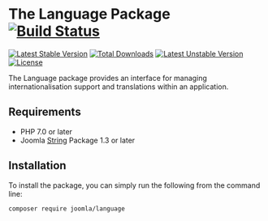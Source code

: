 # The Language Package [![Build Status](https://ci.joomla.org/api/badges/joomla-framework/language/status.svg?ref=refs/heads/2.0-dev)](https://ci.joomla.org/joomla-framework/language)

[![Latest Stable Version](https://poser.pugx.org/joomla/language/v/stable)](https://packagist.org/packages/joomla/language)
[![Total Downloads](https://poser.pugx.org/joomla/language/downloads)](https://packagist.org/packages/joomla/language)
[![Latest Unstable Version](https://poser.pugx.org/joomla/language/v/unstable)](https://packagist.org/packages/joomla/language)
[![License](https://poser.pugx.org/joomla/language/license)](https://packagist.org/packages/joomla/language)

The Language package provides an interface for managing internationalisation support and translations within an application.

## Requirements

* PHP 7.0 or later
* Joomla [String](https://github.com/joomla-framework/string) Package 1.3 or later

## Installation

To install the package, you can simply run the following from the command line:
           
```sh
composer require joomla/language
```
